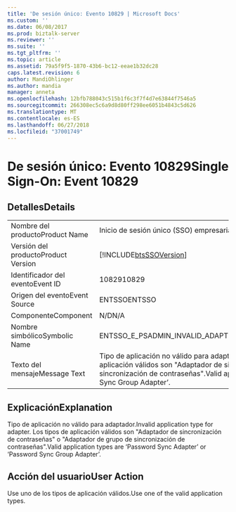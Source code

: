 ```yaml
---
title: 'De sesión único: Evento 10829 | Microsoft Docs'
ms.custom: ''
ms.date: 06/08/2017
ms.prod: biztalk-server
ms.reviewer: ''
ms.suite: ''
ms.tgt_pltfrm: ''
ms.topic: article
ms.assetid: 79a5f9f5-1870-43b6-bc12-eeae1b32dc28
caps.latest.revision: 6
author: MandiOhlinger
ms.author: mandia
manager: anneta
ms.openlocfilehash: 12bfb788043c515b1f6c3f7f4d7e63844f7546a5
ms.sourcegitcommit: 266308ec5c6a9d8d80ff298ee6051b4843c5d626
ms.translationtype: MT
ms.contentlocale: es-ES
ms.lasthandoff: 06/27/2018
ms.locfileid: "37001749"
---
```

# <a name="single-sign-on-event-10829"></a><span data-ttu-id="02b6f-102">De sesión único: Evento 10829</span><span class="sxs-lookup"><span data-stu-id="02b6f-102">Single Sign-On: Event 10829</span></span>
## <a name="details"></a><span data-ttu-id="02b6f-103">Detalles</span><span class="sxs-lookup"><span data-stu-id="02b6f-103">Details</span></span>  
  
|                 |                                                                                                                             |
|-----------------|-----------------------------------------------------------------------------------------------------------------------------|
|  <span data-ttu-id="02b6f-104">Nombre del producto</span><span class="sxs-lookup"><span data-stu-id="02b6f-104">Product Name</span></span>   |                                                  <span data-ttu-id="02b6f-105">Inicio de sesión único (SSO) empresarial</span><span class="sxs-lookup"><span data-stu-id="02b6f-105">Enterprise Single Sign-On</span></span>                                                  |
| <span data-ttu-id="02b6f-106">Versión del producto</span><span class="sxs-lookup"><span data-stu-id="02b6f-106">Product Version</span></span> |                                 [!INCLUDE[btsSSOVersion](../includes/btsssoversion-md.md)]                                  |
|    <span data-ttu-id="02b6f-107">Identificador del evento</span><span class="sxs-lookup"><span data-stu-id="02b6f-107">Event ID</span></span>     |                                                            <span data-ttu-id="02b6f-108">10829</span><span class="sxs-lookup"><span data-stu-id="02b6f-108">10829</span></span>                                                            |
|  <span data-ttu-id="02b6f-109">Origen del evento</span><span class="sxs-lookup"><span data-stu-id="02b6f-109">Event Source</span></span>   |                                                           <span data-ttu-id="02b6f-110">ENTSSO</span><span class="sxs-lookup"><span data-stu-id="02b6f-110">ENTSSO</span></span>                                                            |
|    <span data-ttu-id="02b6f-111">Componente</span><span class="sxs-lookup"><span data-stu-id="02b6f-111">Component</span></span>    |                                                             <span data-ttu-id="02b6f-112">N/D</span><span class="sxs-lookup"><span data-stu-id="02b6f-112">N/A</span></span>                                                             |
|  <span data-ttu-id="02b6f-113">Nombre simbólico</span><span class="sxs-lookup"><span data-stu-id="02b6f-113">Symbolic Name</span></span>  |                                           <span data-ttu-id="02b6f-114">ENTSSO_E_PSADMIN_INVALID_ADAPTER_TYPE_2</span><span class="sxs-lookup"><span data-stu-id="02b6f-114">ENTSSO_E_PSADMIN_INVALID_ADAPTER_TYPE_2</span></span>                                           |
|  <span data-ttu-id="02b6f-115">Texto del mensaje</span><span class="sxs-lookup"><span data-stu-id="02b6f-115">Message Text</span></span>   | <span data-ttu-id="02b6f-116">Tipo de aplicación no válido para adaptador.</span><span class="sxs-lookup"><span data-stu-id="02b6f-116">Invalid application type for adapter.</span></span> <span data-ttu-id="02b6f-117">Los tipos de aplicación válidos son "Adaptador de sincronización de contraseñas" o "Adaptador de grupo de sincronización de contraseñas".</span><span class="sxs-lookup"><span data-stu-id="02b6f-117">Valid application types are ‘Password Sync Adapter’ or ‘Password Sync Group Adapter’.</span></span> |
  
## <a name="explanation"></a><span data-ttu-id="02b6f-118">Explicación</span><span class="sxs-lookup"><span data-stu-id="02b6f-118">Explanation</span></span>  
 <span data-ttu-id="02b6f-119">Tipo de aplicación no válido para adaptador.</span><span class="sxs-lookup"><span data-stu-id="02b6f-119">Invalid application type for adapter.</span></span> <span data-ttu-id="02b6f-120">Los tipos de aplicación válidos son "Adaptador de sincronización de contraseñas" o "Adaptador de grupo de sincronización de contraseñas".</span><span class="sxs-lookup"><span data-stu-id="02b6f-120">Valid application types are ‘Password Sync Adapter’ or ‘Password Sync Group Adapter’.</span></span>  
  
## <a name="user-action"></a><span data-ttu-id="02b6f-121">Acción del usuario</span><span class="sxs-lookup"><span data-stu-id="02b6f-121">User Action</span></span>  
 <span data-ttu-id="02b6f-122">Use uno de los tipos de aplicación válidos.</span><span class="sxs-lookup"><span data-stu-id="02b6f-122">Use one of the valid application types.</span></span>